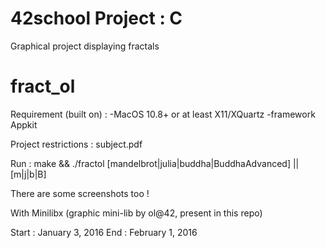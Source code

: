 # 42school Project : C

Graphical project displaying fractals

# fract_ol

Requirement (built on) :
  -MacOS 10.8+ or at least X11/XQuartz
  -framework Appkit 

Project restrictions : subject.pdf

Run :
  make && ./fractol [mandelbrot|julia|buddha|BuddhaAdvanced] || [m|j|b|B]

There are some screenshots too !

With Minilibx (graphic mini-lib by ol@42, present in this repo)

Start : January 3, 2016
End : February 1, 2016
